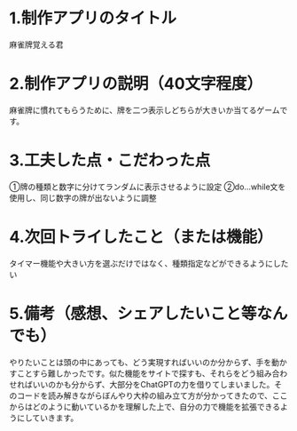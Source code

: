 # 1.制作アプリのタイトル
麻雀牌覚える君

# 2.制作アプリの説明（40文字程度）
麻雀牌に慣れてもらうために、牌を二つ表示しどちらが大きいか当てるゲームです。

# 3.工夫した点・こだわった点
①牌の種類と数字に分けてランダムに表示させるように設定
②do…while文を使用し、同じ数字の牌が出ないように調整

# 4.次回トライしたこと（または機能）
タイマー機能や大きい方を選ぶだけではなく、種類指定などができるようにしたい

# 5.備考（感想、シェアしたいこと等なんでも）
やりたいことは頭の中にあっても、どう実現すればいいのか分からず、手を動かすことすら難しかったです。似た機能をサイトで探すも、それらをどう組み合わせればいいのかも分からず、大部分をChatGPTの力を借りてしまいました。そのコードを読み解きながらぼんやり大枠の組み立て方が分かってきたので、ここからはどのように動いているかを理解した上で、自分の力で機能を拡張できるようにしていきます。